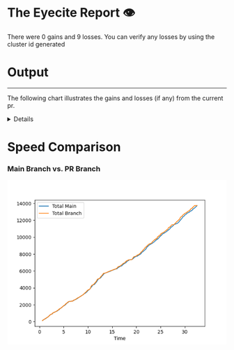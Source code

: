 # The Eyecite Report :eye:
There were 0 gains and 9 losses.
You can verify any losses by using the cluster id generated
# Output
---------

The following chart illustrates the gains and losses (if any) from the current pr.
<details>|    |   ID |   GAIN | LOSS                      |   OPINION_ID |   -- |
|---:|-----:|-------:|:--------------------------|-------------:|-----:|
|  0 |  115 |        | 57 N. Y. Supplement, 372  |      5605989 |      |
|  1 |  115 |        | 86 N. Y. Supplement, 1003 |      5605989 |      |
|  2 |  119 |        | 20 NE2d 982               |      5633658 |      |
|  3 |  119 |        | 205 NE2d 1                |      5633658 |      |
|  4 |  375 |        | 444 NE2d 1071             |      1308185 |      |
|  5 |  432 |        | 150 NE2d 100              |      1433305 |      |
|  6 |  592 |        | 535 NE2d 1255             |       901384 |      |
|  7 |  592 |        | 517 NE2d 1300             |       901384 |      |
|  8 |  592 |        | 517 NE2d at 1302          |       901384 |      |</details>

# Speed Comparison
### Main Branch vs. PR Branch
![image](https://github.com/flooie/pingme/blob/artifacts/benchmark/pr11-time-comparison.png?raw=true)
